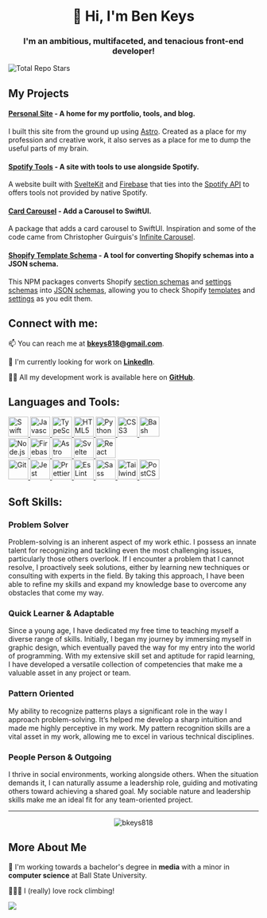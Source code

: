 <h1 align="center">👋 Hi, I'm Ben Keys</h1>

<h3 align="center">I'm an ambitious, multifaceted, and tenacious front-end developer!</h3>

<!-- ![Profile Views](https://komarev.com/ghpvc/?username=bkeys818&label=Profile%20views&color=0e75b6&style=flat) -->
![Total Repo Stars](https://img.shields.io/github/stars/bkeys818?style=social)

## My Projects

#### [Personal Site](https://github.com/bkeys818/personal-site) - A home for my portfolio, tools, and blog.
I built this site from the ground up using [Astro](https://astro.build/). Created as a place for my profession and creative work, it also serves as a place for me to dump the useful parts of my brain.

#### [Spotify Tools](https://github.com/bkeys818/spotify-tools) - A site with tools to use alongside Spotify.
A website built with [SvelteKit](https://kit.svelte.dev) and [Firebase](https://firebase.google.com/) that ties into the [Spotify API](https://developer.spotify.com/) to offers tools not provided by native Spotify.

#### [Card Carousel](https://github.com/bkeys818/CardCarousel) - Add a Carousel to SwiftUI.

A package that adds a card carousel to SwiftUI. Inspiration and some of the code came from Christopher Guirguis's [Infinite Carousel](https://www.youtube.com/watch?v=fB5MzDD1PZI).

#### [Shopify Template Schema](https://github.com/bkeys818/shopify-template-schema) - A tool for converting Shopify schemas into a JSON schema.

This NPM packages converts Shopify [section schemas](https://shopify.dev/themes/architecture/sections/section-schema) and [settings schemas](https://shopify.dev/themes/architecture/config/settings-schema-json) into [JSON schemas](https://json-schema.org), allowing you to check Shopify [templates](https://shopify.dev/themes/architecture/templates) and [settings](https://shopify.dev/themes/architecture/config/settings-data-json) as you edit them.

## Connect with me:

📫 You can reach me at **bkeys818@gmail.com**.

💼 I'm currently looking for work on [**LinkedIn**](https://linkedin.com/in/bkeys818).

👨‍💻 All my development work is available here on [**GitHub**](https://github.com/bkeys818).

## Languages and Tools:

<div align="left">
    <a href="https://www.swift.org" target=_blank rel=noreferrer>
        <img src="https://cdn.simpleicons.org/swift" alt="Swift" width=40 height=40/>
    </a>
    <a href="https://developer.oracle.com/languages/javascript.html" target=_blank rel=noreferrer>
        <img src="https://cdn.simpleicons.org/javascript" alt="Javascript" width=40 height=40/>
    </a>
    <a href="https://www.typescriptlang.org" target=_blank rel=noreferrer>
        <img src="https://cdn.simpleicons.org/typescript" alt="TypeScript" width=40 height=40/>
    </a>
    <a href="https://html.spec.whatwg.org/multipage/" target=_blank rel=noreferrer>
        <img src="https://cdn.simpleicons.org/html5" alt="HTML5" width=40 height=40/>
    </a>
    <a href="https://www.python.org" target=_blank rel=noreferrer>
        <img src="https://cdn.simpleicons.org/python" alt="Python" width=40 height=40/>
    </a>
    <a href="https://www.w3.org/style/css/overview" target=_blank rel=noreferrer>
        <img src="https://cdn.simpleicons.org/css3" alt="CSS3" width=40 height=40/>
    </a>
    <a href="https://www.gnu.org/software/bash/" target=_blank rel=noreferrer>
        <img src="https://cdn.simpleicons.org/gnubash" alt="Bash" width=40 height=40/>
    </a>
</div>

<div align="left">
   <a href="https://nodejs.org" target=_blank rel=noreferrer>
        <img src="https://cdn.simpleicons.org/nodedotjs" alt="Node.js" width=40 height=40/>
    </a>
    <a href="https://firebase.google.com" target=_blank rel=noreferrer>
        <img src="https://cdn.simpleicons.org/firebase" alt="Firebase" width=40 height=40/>
    </a>
    <a href="https://astro.build" target=_blank rel=noreferrer>
        <img src="https://cdn.simpleicons.org/astro" alt="Astro" width=40 height=40/>
    </a>
    <a href="https://svelte.dev" target=_blank rel=noreferrer>
        <img src="https://cdn.simpleicons.org/svelte" alt="Svelte" width=40 height=40/>
    </a>
    <a href="https://react.dev" target=_blank rel=noreferrer>
        <img src="https://cdn.simpleicons.org/react" alt="React" width=40 height=40/>
    </a>
</div>

<div align="left">
   <a href="https://git-scm.com" target=_blank rel=noreferrer>
        <img src="https://cdn.simpleicons.org/git" alt="Git" width=40 height=40/>
    </a>
    <a href="https://jestjs.io" target=_blank rel=noreferrer>
        <img src="https://cdn.simpleicons.org/jest" alt="Jest" width=40 height=40/>
    </a>
    <a href="https://prettier.io" target=_blank rel=noreferrer>
        <img src="https://cdn.simpleicons.org/prettier" alt="Prettier" width=40 height=40/>
    </a>
    <a href="https://eslint.org" target=_blank rel=noreferrer>
        <img src="https://cdn.simpleicons.org/eslint" alt="EsLint" width=40 height=40/>
    </a>
    <a href="https://sass-lang.com" target=_blank rel=noreferrer>
        <img src="https://cdn.simpleicons.org/sass" alt="Sass" width=40 height=40/>
    </a>
    <a href="https://tailwindcss.com" target=_blank rel=noreferrer>
        <img src="https://cdn.simpleicons.org/tailwindcss" alt="TailwindCSS" width=40 height=40/>
    </a>
    <a href="https://postcss.org" target=_blank rel=noreferrer>
        <img src="https://cdn.simpleicons.org/postcss" alt="PostCSS" width=40 height=40/>
    </a>
</div>

## Soft Skills:

### Problem Solver
Problem-solving is an inherent aspect of my work ethic. I possess an innate talent for recognizing and tackling even the most challenging issues, particularly those others overlook. If I encounter a problem that I cannot resolve, I proactively seek solutions, either by learning new techniques or consulting with experts in the field. By taking this approach, I have been able to refine my skills and expand my knowledge base to overcome any obstacles that come my way.

### Quick Learner & Adaptable
Since a young age, I have dedicated my free time to teaching myself a diverse range of skills. Initially, I began my journey by immersing myself in graphic design, which eventually paved the way for my entry into the world of programming. With my extensive skill set and aptitude for rapid learning, I have developed a versatile collection of competencies that make me a valuable asset in any project or team.

### Pattern Oriented
My ability to recognize patterns plays a significant role in the way I approach problem-solving. It’s helped me develop a sharp intuition and made me highly perceptive in my work. My pattern recognition skills are a vital asset in my work, allowing me to excel in various technical disciplines.

### People Person & Outgoing
I thrive in social environments, working alongside others. When the situation demands it, I can naturally assume a leadership role, guiding and motivating others toward achieving a shared goal. My sociable nature and leadership skills make me an ideal fit for any team-oriented project.

---

<div style="display:flex; flex-wrap:wrap; justify-content:space-around;">
  <img  src="https://github-readme-stats.vercel.app/api?username=bkeys818&show_icons=true&locale=en" alt="bkeys818" />
</div>

## More About Me

🏫 I'm working towards a bachelor's degree in **media** with a minor in **computer science** at Ball State University.

🧗🏻‍♂️ I (really) love rock climbing!

![](https://hit.yhype.me/github/profile?user_id=65252963)
